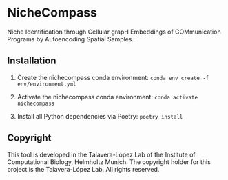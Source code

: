 # NicheCompass
Niche Identification through Cellular grapH Embeddings of COMmunication Programs by Autoencoding Spatial Samples.

## Installation
1) Create the nichecompass conda environment:
```conda env create -f env/environment.yml```

2) Activate the nichecompass conda environment:
```conda activate nichecompass```

4) Install all Python dependencies via Poetry:
```poetry install```

## Copyright
This tool is developed in the Talavera-López Lab of the Institute of Computational Biology, Helmholtz Munich. The copyright holder for this project is the Talavera-López Lab. All rights reserved.
